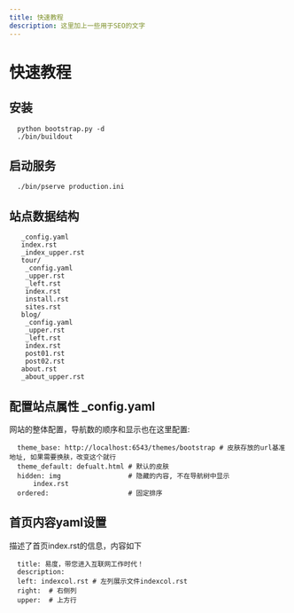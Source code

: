 ```yaml
---
title: 快速教程
description: 这里加上一些用于SEO的文字
---
```

快速教程
===============

安装
-------

      python bootstrap.py -d
      ./bin/buildout

启动服务
--------------

      ./bin/pserve production.ini

站点数据结构
--------------------

       _config.yaml
       index.rst
       _index_upper.rst
       tour/
        _config.yaml
        _upper.rst
        _left.rst
        index.rst
        install.rst
        sites.rst
       blog/
        _config.yaml
        _upper.rst
        _left.rst
        index.rst
        post01.rst
        post02.rst
       about.rst
       _about_upper.rst

配置站点属性 _config.yaml
--------------------------------------------
网站的整体配置，导航数的顺序和显示也在这里配置:

      theme_base: http://localhost:6543/themes/bootstrap # 皮肤存放的url基准地址, 如果需要换肤，改变这个就行
      theme_default: defualt.html # 默认的皮肤
      hidden: img                 # 隐藏的内容, 不在导航树中显示
          index.rst
      ordered:                    # 固定排序

首页内容yaml设置
-------------------------------------------------
描述了首页index.rst的信息，内容如下
 
      title: 易度，带您进入互联网工作时代！
      description: 
      left: indexcol.rst # 左列展示文件indexcol.rst
      right:  # 右侧列
      upper:  # 上方行

